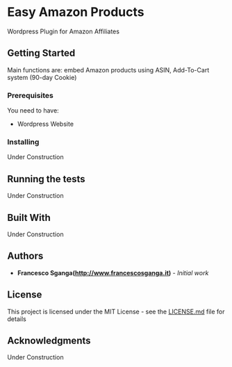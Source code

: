 # Easy Amazon Products
Wordpress Plugin for Amazon Affiliates

## Getting Started

Main functions are: embed Amazon products using ASIN, Add-To-Cart system (90-day Cookie)

### Prerequisites

You need to have:
* Wordpress Website

### Installing

Under Construction

## Running the tests

Under Construction

## Built With

Under Construction

## Authors

* **Francesco Sganga(http://www.francescosganga.it)** - *Initial work*

## License

This project is licensed under the MIT License - see the [LICENSE.md](LICENSE.md) file for details

## Acknowledgments

Under Construction
